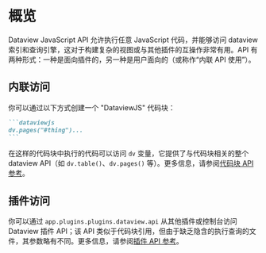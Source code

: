 # 概览

Dataview JavaScript API 允许执行任意 JavaScript 代码，并能够访问 dataview 索引和查询引擎，这对于构建复杂的视图或与其他插件的互操作非常有用。API 有两种形式：一种是面向插件的，另一种是用户面向的（或称作“内联 API 使用”）。

## 内联访问

你可以通过以下方式创建一个 "DataviewJS" 代码块：

````markdown
```dataviewjs
dv.pages("#thing")...
```
````

在这样的代码块中执行的代码可以访问 `dv` 变量，它提供了与代码块相关的整个 dataview API（如 `dv.table()`、`dv.pages()` 等）。更多信息，请参阅[代码块 API 参考](../code-reference/)。

## 插件访问

你可以通过 `app.plugins.plugins.dataview.api` 从其他插件或控制台访问 Dataview 插件 API；该 API 类似于代码块引用，但由于缺乏隐含的执行查询的文件，其参数略有不同。更多信息，请参阅[插件 API 参考](../code-reference/)。

